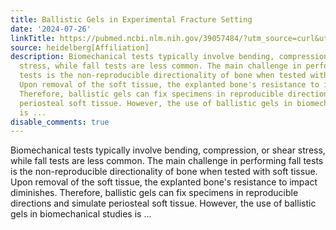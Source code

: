 ```yaml
---
title: Ballistic Gels in Experimental Fracture Setting
date: '2024-07-26'
linkTitle: https://pubmed.ncbi.nlm.nih.gov/39057484/?utm_source=curl&utm_medium=rss&utm_campaign=pubmed-2&utm_content=1FakS-2QOkCT8HsMOQP1bCRQ4YzyumYOmxmF0moLsQ3dFB1E9V&fc=20220326224207&ff=20240726183330&v=2.18.0.post9+e462414
source: heidelberg[Affiliation]
description: Biomechanical tests typically involve bending, compression, or shear
  stress, while fall tests are less common. The main challenge in performing fall
  tests is the non-reproducible directionality of bone when tested with soft tissue.
  Upon removal of the soft tissue, the explanted bone's resistance to impact diminishes.
  Therefore, ballistic gels can fix specimens in reproducible directions and simulate
  periosteal soft tissue. However, the use of ballistic gels in biomechanical studies
  is ...
disable_comments: true
---
```

Biomechanical tests typically involve bending, compression, or shear stress, while fall tests are less common. The main challenge in performing fall tests is the non-reproducible directionality of bone when tested with soft tissue. Upon removal of the soft tissue, the explanted bone's resistance to impact diminishes. Therefore, ballistic gels can fix specimens in reproducible directions and simulate periosteal soft tissue. However, the use of ballistic gels in biomechanical studies is ...